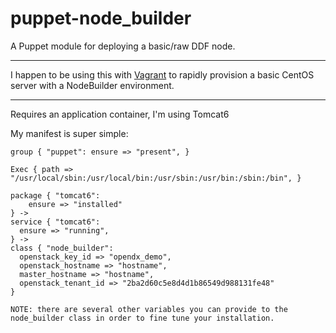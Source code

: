 # puppet-node_builder

A Puppet module for deploying a basic/raw DDF node.


---

I happen to be using this with [Vagrant](http://vagrantup.com) to rapidly provision a basic CentOS server with a NodeBuilder environment.

---

Requires an application container, I'm using Tomcat6

My manifest is super simple:

```
group { "puppet": ensure => "present", }

Exec { path => "/usr/local/sbin:/usr/local/bin:/usr/sbin:/usr/bin:/sbin:/bin", }

package { "tomcat6":
    ensure => "installed"
} ->
service { "tomcat6":
  ensure => "running",
} ->
class { "node_builder":
  openstack_key_id => "opendx_demo",
  openstack_hostname => "hostname",
  master_hostname => "hostname",
  openstack_tenant_id => "2ba2d60c5e8d4d1b86549d988131fe48"
}

NOTE: there are several other variables you can provide to the node_builder class in order to fine tune your installation.

```
